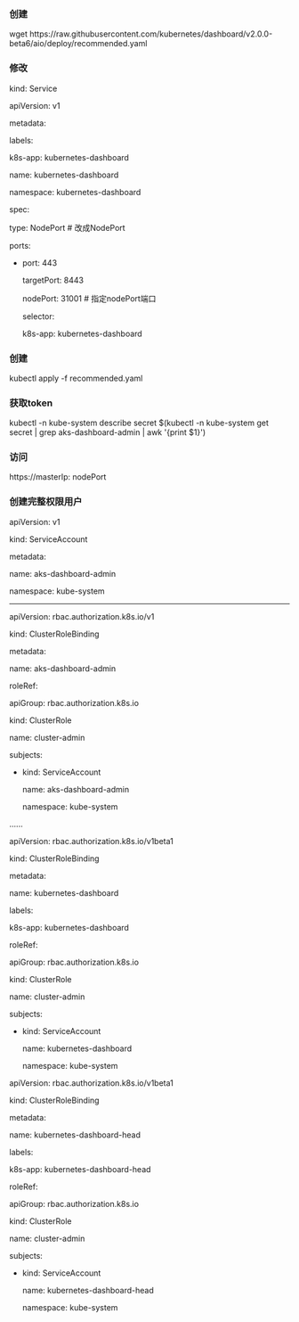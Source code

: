 ### 创建

wget  https:\/\/raw.githubusercontent.com\/kubernetes\/dashboard\/v2.0.0-beta6\/aio\/deploy\/recommended.yaml

### 修改

kind: Service

apiVersion: v1

metadata:

labels:

k8s-app: kubernetes-dashboard

name: kubernetes-dashboard

namespace: kubernetes-dashboard

spec:

type: NodePort      \# 改成NodePort

ports:

* port: 443

  targetPort: 8443

  nodePort: 31001   \# 指定nodePort端口

  selector:

  k8s-app: kubernetes-dashboard


### 创建

kubectl apply -f   recommended.yaml

### 获取token

kubectl -n kube-system describe secret $\(kubectl -n kube-system get secret \| grep aks-dashboard-admin \| awk '{print $1}'\)

### 访问

https:\/\/masterIp: nodePort

### 创建完整权限用户

apiVersion: v1

kind: ServiceAccount

metadata:

name: aks-dashboard-admin

namespace: kube-system



---

apiVersion: rbac.authorization.k8s.io\/v1

kind: ClusterRoleBinding

metadata:

name: aks-dashboard-admin

roleRef:

apiGroup: rbac.authorization.k8s.io

kind: ClusterRole

name: cluster-admin

subjects:

* kind: ServiceAccount

  name: aks-dashboard-admin

  namespace: kube-system


......

apiVersion: rbac.authorization.k8s.io\/v1beta1

kind: ClusterRoleBinding

metadata:

name: kubernetes-dashboard

labels:

k8s-app: kubernetes-dashboard

roleRef:

apiGroup: rbac.authorization.k8s.io

kind: ClusterRole

name: cluster-admin

subjects:

* kind: ServiceAccount

  name: kubernetes-dashboard

  namespace: kube-system


apiVersion: rbac.authorization.k8s.io\/v1beta1

kind: ClusterRoleBinding

metadata:

name: kubernetes-dashboard-head

labels:

k8s-app: kubernetes-dashboard-head

roleRef:

apiGroup: rbac.authorization.k8s.io

kind: ClusterRole

name: cluster-admin

subjects:

* kind: ServiceAccount

  name: kubernetes-dashboard-head

  namespace: kube-system



